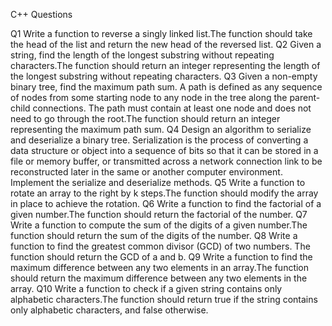 C++ Questions

Q1 Write a function to reverse a singly linked list.The function should take the head of the list and return the new head of the reversed list.
Q2 Given a string, find the length of the longest substring without repeating characters.The function should return an integer representing the length of the longest substring without repeating characters.
Q3 Given a non-empty binary tree, find the maximum path sum. A path is defined as any sequence of nodes from some starting node to any node in the tree along the parent-child connections. The path must contain at least one node and does not need to go through the root.The function should return an integer representing the maximum path sum.
Q4 Design an algorithm to serialize and deserialize a binary tree. Serialization is the process of converting a data structure or object into a sequence of bits so that it can be stored in a file or memory buffer, or transmitted across a network connection link to be reconstructed later in the same or another computer environment. Implement the serialize and deserialize methods.
Q5 Write a function to rotate an array to the right by k steps.The function should modify the array in place to achieve the rotation.
Q6 Write a function to find the factorial of a given number.The function should return the factorial of the number.
Q7 Write a function to compute the sum of the digits of a given number.The function should return the sum of the digits of the number.
Q8 Write a function to find the greatest common divisor (GCD) of two numbers. The function should return the GCD of a and b.
Q9 Write a function to find the maximum difference between any two elements in an array.The function should return the maximum difference between any two elements in the array.
Q10 Write a function to check if a given string contains only alphabetic characters.The function should return true if the string contains only alphabetic characters, and false otherwise.
